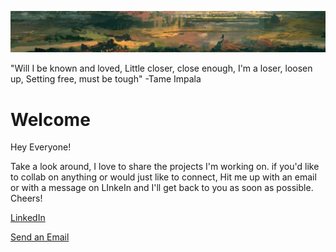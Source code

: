 ![](./abstract2.jpg)


"Will I be known and loved,
Little closer, close enough,
I'm a loser, loosen up,
Setting free, must be tough"
  -Tame Impala
  
  
# Welcome

Hey Everyone!

   Take a look around, I love to share the projects I'm working on. if you'd like to collab on anything or would just like to connect, Hit me up with an email or with a message on LInkeIn and I'll get back to you as soon as possible. Cheers!
   
   
[LinkedIn](https://www.linkedin.com/in/dillanthomasmansor/)
   
[Send an Email](dillanthomas88@gmail.com)
